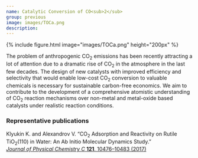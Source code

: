 ```yaml
---
name: Catalytic Conversion of CO<sub>2</sub>
group: previous
image: images/TOCa.png
description:
---
```


{%
  include figure.html
  image="images/TOCa.png"
  height="200px"
%}

The problem of anthropogenic CO<sub>2</sub> emissions has been recently attracting a lot of attention due to a dramatic rise of CO<sub>2</sub> in the atmosphere in the last few decades. The design of new catalysts with improved efficiency and selectivity that would enable low-cost CO<sub>2</sub> conversion to valuable chemicals is necessary for sustainable carbon-free economics. We aim to contribute to the development of a comprehensive atomistic understanding of CO<sub>2</sub> reaction mechanisms over non-metal and metal-oxide based catalysts under realistic reaction conditions.

### Representative publications

Klyukin K. and Alexandrov V. “CO<sub>2</sub> Adsorption and Reactivity on Rutile TiO<sub>2</sub>(110) in Water: An Ab Initio Molecular Dynamics Study.”  
[_Journal of Physical Chemistry C_ __121__, 10476–10483 (2017)](https://pubs.acs.org/doi/abs/10.1021/acs.jpcc.7b02777)
